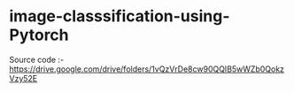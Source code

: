 # image-classsification-using-Pytorch






Source code :- https://drive.google.com/drive/folders/1vQzVrDe8cw90QQIB5wWZb0QokzVzy52E
